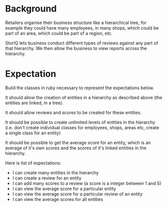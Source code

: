 # Background

Retailers organise their business structure like a hierarchical tree, for example they could have many employees, in many shops, which could be part of an area, which could be part of a region, etc.

StorIQ lets business conduct different types of reviews against any part of that hierarchy. We then allow the business to view reports across the hierarchy.

# Expectation

Build the classes in ruby necessary to represent the expectations below.

It should allow the creation of entities in a hierarchy as described above (the entities are linked, in a tree).

It should allow reviews and scores to be created for these entities.

It should be possible to create unlimited levels of entities in the hierarchy (i.e. don't create individual classes for employees, shops, areas etc, create a single class for an entity)

It should be possible to get the average score for an entity, which is an average of it's own scores and the scores of it's linked entities in the hierarchy.

Here is list of expectations:

 - I can create many entities in the hierarchy
 - I can create a review for an entity
 - I can add many scores to a review (a score is a integer between 1 and 5)
 - I can view the average score for a particular entity
 - I can view the average score for a particular review of an entity
 - I can view the average scores for all entities
